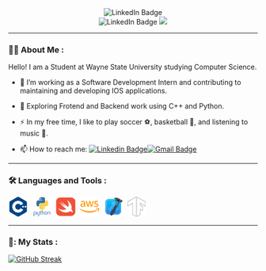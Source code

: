 <div align="center">
  <img src="https://media.giphy.com/media/M9gbBd9nbDrOTu1Mqx/giphy.gif" width="100" alt="LinkedIn Badge"/>
  <div>
    <a href="https://www.linkedin.com/in/salmanmallick" style="text-decoration: none;">
      <img src="https://img.shields.io/badge/LinkedIn-blue?style=for-the-badge&logo=linkedin&logoColor=white" alt="LinkedIn Badge"/>
    </a>
    <a href="https://turquoise-trista-41.tiiny.site/" style="text-decoration: none;">
      <img src="https://img.shields.io/badge/View%20Resume-228B22?style=for-the-badge"/>
    </a>
  </div>
</div>

---

### :man_technologist: About Me :
Hello!
I am a Student at Wayne State University studying Computer Science.

- :telescope: I’m working as a Software Development Intern and contributing to maintaining and developing IOS applications.

- :seedling: Exploring Frotend and Backend work using C++ and Python.

- :zap: In my free time, I like to play soccer ⚽, basketball 🏀, and listening to music 🎵.

- :mailbox: How to reach me: [![Linkedin Badge](https://img.shields.io/badge/-Salman-blue?style=flat&logo=Linkedin&logoColor=white)](https://www.linkedin.com/in/salmanmallick)[![Gmail Badge](https://img.shields.io/badge/-Email-red?style=flat&logo=Gmail&logoColor=white)](mailto:salmanmallick619@gmail.com)
---

### :hammer_and_wrench: Languages and Tools :

<div>

  <img src="https://github.com/devicons/devicon/blob/master/icons/cplusplus/cplusplus-plain.svg"  title="C++" alt="C++" width="40" height="40"/>&nbsp;
  <img src="https://github.com/devicons/devicon/blob/master/icons/python/python-original-wordmark.svg"  title="Python" alt="Python" width="40" height="40"/>&nbsp;
  <img src="https://github.com/devicons/devicon/blob/master/icons/swift/swift-original.svg" title="Swift" alt="Swift" width="40" height="40"/>&nbsp;
  <img src="https://github.com/devicons/devicon/blob/master/icons/amazonwebservices/amazonwebservices-plain-wordmark.svg" title="AWS" alt="AWS" width="40" height="40"/>&nbsp;
  <img src="https://github.com/devicons/devicon/blob/master/icons/xcode/xcode-original.svg" title="XCode" alt="XCode" width="40" height="40"/>&nbsp;
  <img src="https://github.com/devicons/devicon/blob/master/icons/tensorflow/tensorflow-line.svg" title="TensorFlow" alt="TensorFlow" width="40" height="40"/>&nbsp;
</div>

---
### 🥇: My Stats :
[![GitHub Streak](http://github-readme-streak-stats.herokuapp.com?user=salmallick&theme=dark&background=000000)](https://git.io/streak-stats)
